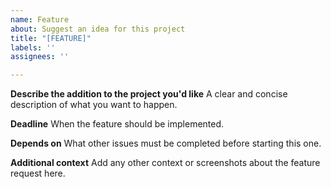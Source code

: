 ```yaml
---
name: Feature
about: Suggest an idea for this project
title: "[FEATURE]"
labels: ''
assignees: ''

---
```


**Describe the addition to the project you'd like**
A clear and concise description of what you want to happen.

**Deadline**
When the feature should be implemented.

**Depends on**
What other issues must be completed before starting this one.

**Additional context**
Add any other context or screenshots about the feature request here.
